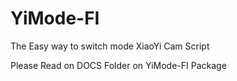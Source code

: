 # YiMode-FI
The Easy way to switch mode XiaoYi Cam Script

Please Read on DOCS Folder on YiMode-FI Package
